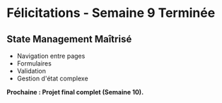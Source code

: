 # Félicitations - Semaine 9 Terminée

## State Management Maîtrisé

- Navigation entre pages
- Formulaires
- Validation
- Gestion d'état complexe

**Prochaine : Projet final complet (Semaine 10).**


